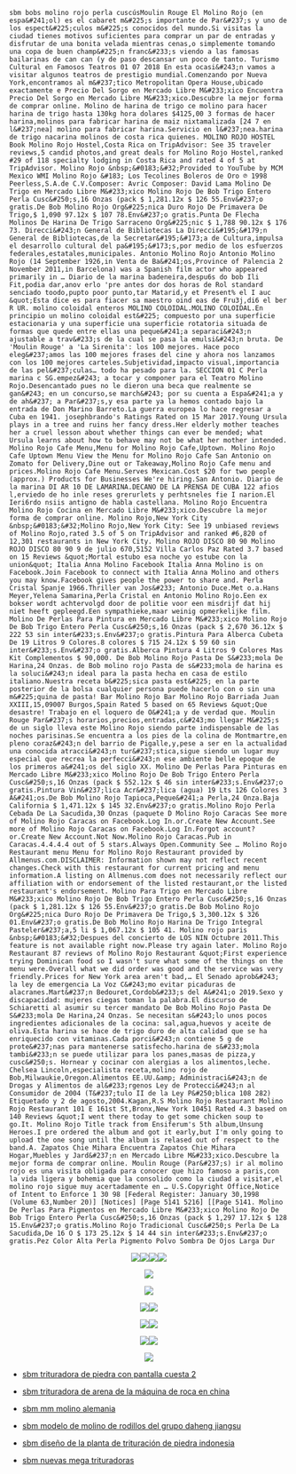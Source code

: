 
```
sbm bobs molino rojo perla cuscúsMoulin Rouge El Molino Rojo (en espa&#241;ol) es el cabaret m&#225;s importante de Par&#237;s y uno de los espect&#225;culos m&#225;s conocidos del mundo.Si visitas la ciudad tienes motivos suficientes para comprar un par de entradas y disfrutar de una bonita velada mientras cenas,o simplemente tomando una copa de buen champ&#225;n franc&#233;s viendo a las famosas bailarinas de can can (y de paso descansar un poco de tanto. Turismo Cultural en Famosos Teatros 01 07 2018 En esta ocasi&#243;n vamos a visitar algunos teatros de prestigio mundial.Comenzando por Nueva York,encontramos al m&#237;tico Metropolitan Opera House,ubicado exactamente e Precio Del Sorgo en Mercado Libre M&#233;xico Encuentra Precio Del Sorgo en Mercado Libre M&#233;xico.Descubre la mejor forma de comprar online. Molino de harina de trigo ce molino para hacer harina de trigo hasta 130kg hora dolares $4125,00 3 formas de hacer harina,molinos para fabricar harina de maiz nixtamalizada [24 7 en l&#237;nea] molino para fabricar harina.Servicio en l&#237;nea.harina de trigo nacarina molinos de costa rica quienes. MOLINO ROJO HOSTEL Book Molino Rojo Hostel,Costa Rica on TripAdvisor: See 35 traveler reviews,5 candid photos,and great deals for Molino Rojo Hostel,ranked #29 of 118 specialty lodging in Costa Rica and rated 4 of 5 at TripAdvisor. Molino Rojo &nbsp;&#0183;&#32;Provided to YouTube by MCM Mexico WMI Molino Rojo &#183; Los Tecolines Boleros de Oro ℗ 1998 Peerless,S.A.de C.V.Composer: Avric Composer: David Lama Molino De Trigo en Mercado Libre M&#233;xico Molino Rojo De Bob Trigo Entero Perla Cusc&#250;s,16 Onzas (pack $ 1,281.12x $ 126 55.Env&#237;o gratis.De Bob Molino Rojo Org&#225;nica Duro Rojo De Primavera De Trigo,$ 1,090 97.12x $ 107 78.Env&#237;o gratis.Punta De Flecha Molinos De Harina De Trigo Sarraceno Org&#225;nic $ 1,788 90.12x $ 176 73. Direcci&#243;n General de Bibliotecas La Direcci&#195;&#179;n General de Bibliotecas,de la Secretar&#195;&#173;a de Cultura,impulsa el desarrollo cultural del pa&#195;&#173;s,por medio de los esfuerzos federales,estatales,municipales. Antonio Molino Rojo Antonio Molino Rojo (14 September 1926,in Venta de Ba&#241;os,Province of Palencia 2 November 2011,in Barcelona) was a Spanish film actor who appeared primarily in … Diario de la marina badeneira,despu6s do bob Ili Fit,podia dar,anov erlo 'pre antes dor dos horas de Rol standard senciado toodo,pupto poor punto,tar Matarid,y et Present% el I auc &quot;Esta dice es para fiacer sa maestro oind eas de Fru3j,di6 el ber R UR. molino coloidal enteros MOLINO COLOIDAL.MOLINO COLOIDAL.En principio un molino coloidal est&#225; compuesto por una superficie estacionaria y una superficie una superficie rotatoria situada de formas que quede entre ellas una peque&#241;a separaci&#243;n ajustable a trav&#233;s de la cual se pasa la emulsi&#243;n bruta. De 'Moulin Rouge' a 'La Sirenita': los 100 mejores. Hace poco eleg&#237;amos las 100 mejores frases del cine y ahora nos lanzamos con los 100 mejores carteles.Subjetividad,impacto visual,importancia de las pel&#237;culas… todo ha pesado para la. SECCION 01 C Perla marina c SG.empez&#243; a tocar y componer para el Teatro Molino Rojo.Desencantado pues no le dieron una beca que realmente se gan&#243; en un concurso,se march&#243; por su cuenta a Espa&#241;a y de ah&#237; a Par&#237;s,y esa parte ya la hemos contado bajo la entrada de Don Marino Barreto.La guerra europea lo hace regresar a Cuba en 1941. josephbrando's Ratings Rated on 15 Mar 2017.Young Ursula plays in a tree and ruins her fancy dress.Her elderly mother teaches her a cruel lesson about whether things can ever be mended; what Ursula learns about how to behave may not be what her mother intended. Molino Rojo Cafe Menu,Menu for Molino Rojo Cafe,Uptown. Molino Rojo Cafe Uptown Menu View the Menu for Molino Rojo Cafe San Antonio on Zomato for Delivery,Dine out or Takeaway,Molino Rojo Cafe menu and prices.Molino Rojo Cafe Menu.Serves Mexican.Cost $20 for two people (approx.) Products for Businesses We're hiring.San Antonio. Diario de la marina DI AR 10 DE LAMARINA.DECANO DE LA PRENSA DE CUBA 122 afios l,erviedo de ho inle reses grerurlets y perhtsneles fie I narion.El Ieri6rdo nsiis antigno de habla castellana. Molino Rojo Encuentra Molino Rojo Cocina en Mercado Libre M&#233;xico.Descubre la mejor forma de comprar online. Molino Rojo,New York City &nbsp;&#0183;&#32;Molino Rojo,New York City: See 19 unbiased reviews of Molino Rojo,rated 3.5 of 5 on TripAdvisor and ranked #6,820 of 12,301 restaurants in New York City. Molino ROJO DISCO 80 90 Molino ROJO DISCO 80 90 9 de julio 670,5152 Villa Carlos Paz Rated 3.7 based on 15 Reviews &quot;Mortal estubo esa noche yo estube con la union&quot; Italia Anna Molino Facebook Italia Anna Molino is on Facebook.Join Facebook to connect with Italia Anna Molino and others you may know.Facebook gives people the power to share and. Perla Cristal Spanje 1966.Thriller van Jos&#233; Antonio Duce.Met o.a.Hans Meyer,Yelena Samarina,Perla Cristal en Antonio Molino Rojo.Een ex bokser wordt achtervolgd door de politie voor een misdrijf dat hij niet heeft gepleegd.Een sympathieke,maar weinig opmerkelijke film. Molino De Perlas Para Pintura en Mercado Libre M&#233;xico Molino Rojo De Bob Trigo Entero Perla Cusc&#250;s,16 Onzas (pack $ 2,670 36.12x $ 222 53 sin inter&#233;s.Env&#237;o gratis.Pintura Para Alberca Cubeta De 19 Litros 9 Colores.8 colores $ 715 24.12x $ 59 60 sin inter&#233;s.Env&#237;o gratis.Alberca Pintura 4 Litros 9 Colores Mas Kit Complementos $ 90,000. De Bob Molino Rojo Pasta De S&#233;mola De Harina,24 Onzas. de Bob molino rojo Pasta de s&#233;mola de harina es la soluci&#243;n ideal para la pasta hecha en casa de estilo italiano.Nuestra receta b&#225;sica pasta est&#225; en la parte posterior de la bolsa cualquier persona puede hacerlo con o sin una m&#225;quina de pasta! Bar Molino Rojo Bar Molino Rojo Barriada Juan XXIII,15,09007 Burgos,Spain Rated 5 based on 65 Reviews &quot;Que desastre! Trabajo en el loquero de O&#241;a y de verdad que. Moulin Rouge Par&#237;s horarios,precios,entradas,c&#243;mo llegar M&#225;s de un siglo lleva este Molino Rojo siendo parte indispensable de las noches parisinas.Se encuentra a los pies de la colina de Montmartre,en pleno coraz&#243;n del barrio de Pigalle,y,pese a ser en la actualidad una conocida atracci&#243;n tur&#237;stica,sigue siendo un lugar muy especial que recrea la perfecci&#243;n ese ambiente belle epoque de los primeros a&#241;os del siglo XX. Molino De Perlas Para Pinturas en Mercado Libre M&#233;xico Molino Rojo De Bob Trigo Entero Perla Cusc&#250;s,16 Onzas (pack $ 552.12x $ 46 sin inter&#233;s.Env&#237;o gratis.Pintura Vin&#237;lica Acr&#237;lica (agua) 19 Lts 126 Colores 3 A&#241;os.De Bob Molino Rojo Tapioca,Peque&#241;a Perla,24 Onza.Baja California $ 1,471.12x $ 145 32.Env&#237;o gratis.Molino Rojo Perla Cebada De La Sacudida,30 Onzas (paquete D Molino Rojo Caracas See more of Molino Rojo Caracas on Facebook.Log In.or.Create New Account.See more of Molino Rojo Caracas on Facebook.Log In.Forgot account? or.Create New Account.Not Now.Molino Rojo Caracas.Pub in Caracas.4.4.4.4 out of 5 stars.Always Open.Community See … Molino Rojo Restaurant menu Menu for Molino Rojo Restaurant provided by Allmenus.com.DISCLAIMER: Information shown may not reflect recent changes.Check with this restaurant for current pricing and menu information.A listing on Allmenus.com does not necessarily reflect our affiliation with or endorsement of the listed restaurant,or the listed restaurant's endorsement. Molino Para Trigo en Mercado Libre M&#233;xico Molino Rojo De Bob Trigo Entero Perla Cusc&#250;s,16 Onzas (pack $ 1,281.12x $ 126 55.Env&#237;o gratis.De Bob Molino Rojo Org&#225;nica Duro Rojo De Primavera De Trigo,$ 3,300.12x $ 326 01.Env&#237;o gratis.De Bob Molino Rojo Harina De Trigo Integral Pasteler&#237;a,5 li $ 1,067.12x $ 105 41. Molino rojo paris &nbsp;&#0183;&#32;Despues del concierto de LOS NIN Octubre 2011.This feature is not available right now.Please try again later. Molino Rojo Restaurant 87 reviews of Molino Rojo Restaurant &quot;First experience trying Dominican food so I wasn't sure what some of the things on the menu were.Overall what we did order was good and the service was very friendly.Prices for New York area aren't bad,… El Senado aprob&#243; la ley de emergencia La Voz C&#243;mo evitar picaduras de alacranes.Mart&#237;n Bedouret,Cordob&#233;s del A&#241;o 2019.Sexo y discapacidad: mujeres ciegas toman la palabra.El discurso de Schiaretti al asumir su tercer mandato De Bob Molino Rojo Pasta De S&#233;mola De Harina,24 Onzas. Se necesitan s&#243;lo unos pocos ingredientes adicionales de la cocina: sal,agua,huevos y aceite de oliva.Esta harina se hace de trigo duro de alta calidad que se ha enriquecido con vitaminas.Cada porci&#243;n contiene 5 g de prote&#237;nas para mantenerse satisfecho.harina de s&#233;mola tambi&#233;n se puede utilizar para los panes,masas de pizza,y cusc&#250;s. Hornear y cocinar con alergias a los alimentos,leche. Chelsea Lincoln,especialista receta,molino rojo de Bob,Milwaukie,Oregon.Alimentos EE.UU.&amp; Administraci&#243;n de Drogas y Alimentos de al&#233;rgenos Ley de Protecci&#243;n al Consumidor de 2004 (T&#237;tulo II de la Ley P&#250;blica 108 282) Etiquetado y 2 de agosto,2004.Kagan,R.S Molino Rojo Restaurant Molino Rojo Restaurant 101 E 161st St,Bronx,New York 10451 Rated 4.3 based on 140 Reviews &quot;I went there today to get some chicken soup to go.It. Molino Rojo Title track from Ensiferum's 5th album,Unsung Heroes.I pre ordered the album and got it early,but I'm only going to upload the one song until the album is relased out of respect to the band.A. Zapatos Chie Mihara Encuentra Zapatos Chie Mihara Hogar,Muebles y Jard&#237;n en Mercado Libre M&#233;xico.Descubre la mejor forma de comprar online. Moulin Rouge (Par&#237;s) ir al molino rojo es una visita obligada para conocer que hizo famoso a paris,con la vida ligera y bohemia que la consolido como la ciudad a visitar,el molino rojo sigue muy acertadamente en … U.S.Copyright Office,Notice of Intent to Enforce 1 30 98 [Federal Register: January 30,1998 (Volume 63,Number 20)] [Notices] [Page 5141 5216] [[Page 5141. Molino De Perlas Para Pigmentos en Mercado Libre M&#233;xico Molino Rojo De Bob Trigo Entero Perla Cusc&#250;s,16 Onzas (pack $ 1,297 17.12x $ 128 15.Env&#237;o gratis.Molino Rojo Tradicional Cusc&#250;s Perla De La Sacudida,De 16 O $ 173 25.12x $ 14 44 sin inter&#233;s.Env&#237;o gratis.Pez Color Alta Perla Pigmento Polvo Sombra De Ojos Larga Dur 
```

<div align="center">

<a href="https://es-mill.shibang-china.com/github&k=sbm+bobs+molino+rojo+perla+cusc%C3%BAs"><img src="https://static.shibang-china.com/es/mill/index.jpg"></a><a href="https://es-mill.shibang-china.com/materials.htmlgithub&k=sbm+bobs+molino+rojo+perla+cusc%C3%BAs"><img src="https://static.shibang-china.com/es/mill/materials.jpg"></a><a href="https://es-mill.shibang-china.com/about.htmlgithub&k=sbm+bobs+molino+rojo+perla+cusc%C3%BAs"><img src="https://static.shibang-china.com/es/mill/about.jpg"></a><a href="https://es-mill.shibang-china.com/contact.htmlgithub&k=sbm+bobs+molino+rojo+perla+cusc%C3%BAs"><img src="https://static.shibang-china.com/es/mill/contact.jpg"></a>

<a href="https://es-mill.shibang-china.com/github&k=sbm+bobs+molino+rojo+perla+cusc%C3%BAs"><img src="https://static.shibang-china.com/es/mill/banner.jpg"></a>

<a href="https://swt.shibang-china.com/github&k=sbm+bobs+molino+rojo+perla+cusc%C3%BAs"><img src="https://static.shibang-china.com/es/mill/chat.jpg"></a>

<a href="https://es-mill.shibang-china.com/products/vertical-roller-mill.htmlgithub&k=sbm+bobs+molino+rojo+perla+cusc%C3%BAs"><img src="https://static.shibang-china.com/es/mill/vertical.jpg"></a><a href="https://es-mill.shibang-china.com/products/raymond-mill.htmlgithub&k=sbm+bobs+molino+rojo+perla+cusc%C3%BAs"><img src="https://static.shibang-china.com/es/mill/raymond.jpg"></a>

<a href="https://es-mill.shibang-china.com/products/ultrafine-grinding-mill.htmlgithub&k=sbm+bobs+molino+rojo+perla+cusc%C3%BAs"><img src="https://static.shibang-china.com/es/mill/ultrafine.jpg"></a><a href="https://es-mill.shibang-china.com/products/trapezium-grinding-mill.htmlgithub&k=sbm+bobs+molino+rojo+perla+cusc%C3%BAs"><img src="https://static.shibang-china.com/es/mill/trapezium.jpg"></a>

<a href="https://es-mill.shibang-china.com/products/ball-mill.htmlgithub&k=sbm+bobs+molino+rojo+perla+cusc%C3%BAs"><img src="https://static.shibang-china.com/es/mill/ball.jpg"></a><a href="https://es-mill.shibang-china.com/products/hammer-mill.htmlgithub&k=sbm+bobs+molino+rojo+perla+cusc%C3%BAs"><img src="https://static.shibang-china.com/es/mill/hammer.jpg"></a>

<a href="https://swt.shibang-china.com/github&k=sbm+bobs+molino+rojo+perla+cusc%C3%BAs"><img src="https://static.shibang-china.com/es/mill/case.jpg"></a>

</div>


* [sbm trituradora de piedra con pantalla cuesta 2](sbm%20trituradora%20de%20piedra%20con%20pantalla%20cuesta%202.md)

* [sbm trituradora de arena de la máquina de roca en china](sbm%20trituradora%20de%20arena%20de%20la%20m%C3%A1quina%20de%20roca%20en%20china.md)

* [sbm mm molino alemania](sbm%20mm%20molino%20alemania.md)

* [sbm modelo de molino de rodillos del grupo daheng jiangsu](sbm%20modelo%20de%20molino%20de%20rodillos%20del%20grupo%20daheng%20jiangsu.md)

* [sbm diseño de la planta de trituración de piedra indonesia](sbm%20dise%C3%B1o%20de%20la%20planta%20de%20trituraci%C3%B3n%20de%20piedra%20indonesia.md)

* [sbm nuevas mega trituradoras](sbm%20nuevas%20mega%20trituradoras.md)